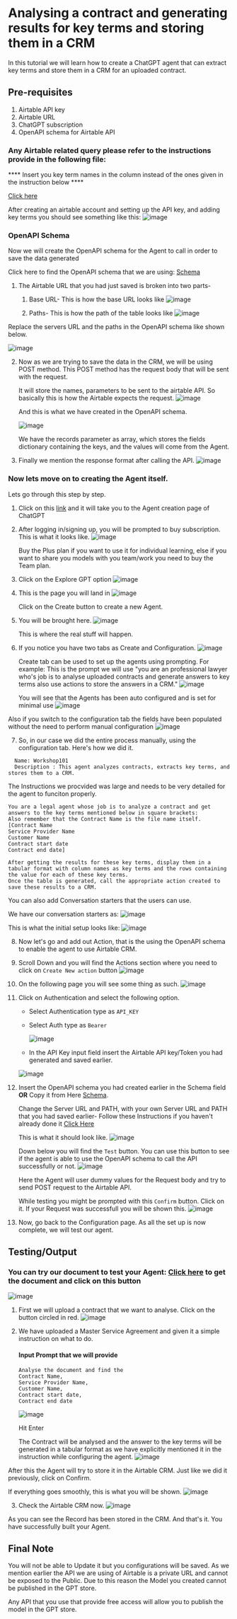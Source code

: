 # Analysing a contract and generating results for key terms and storing them in a CRM

In this tutorial we will learn how to create a ChatGPT agent that can extract key terms and store them in a CRM for an uploaded contract.

## Pre-requisites
1. Airtable API key
2. Airtable URL
3. ChatGPT subscription
4. OpenAPI schema for Airtable API

### Any Airtable related query please refer to the instructions provide in the following file:

**** Insert you key term names in the column instead of the ones given in the instruction below ****

[Click here](https://github.com/initmahesh/MLAI-community-labs/blob/main/Lab2-solargen-with-function-calling/airtableapi.md)


After creating an airtable account and setting up the API key, and adding key terms you should see something like this:
![image](https://github.com/initmahesh/MLAI-community-labs/assets/72710483/85980200-3045-4c52-901f-6c03fcc05785)

### <a name="opschema"></a> OpenAPI Schema
Now we will create the OpenAPI schema for the Agent to call in order to save the data generated

Click here to find the OpenAPI schema that we are using: [Schema](Airtable_OpenAPI.yaml)

1. The Airtable URL that you had just saved is broken into two parts-
   1. Base URL- This is how the base URL looks like ![image](https://github.com/initmahesh/MLAI-community-labs/assets/72710483/9c1b0118-75ab-4489-85f7-57c58820c270)

   2. Paths- This is how the path of the table looks like ![image](https://github.com/initmahesh/MLAI-community-labs/assets/72710483/11c83431-8b26-42e1-a283-fc4efd86defa)

  Replace the servers URL and the paths in the OpenAPI schema like shown below.

  ![image](https://github.com/initmahesh/MLAI-community-labs/assets/72710483/6d943202-3299-496d-a90c-ab0dc13eb889)


2. Now as we are trying to save the data in the CRM, we will be using POST method. This POST method has the request body that will be sent with the request.

   It will store the names, parameters to be sent to the airtable API. So basically this is how the Airtable expects the request.
   ![image](https://github.com/initmahesh/MLAI-community-labs/assets/72710483/8f9dbcb9-4e1c-450b-b053-adf2430725e9)

   And this is what we have created in the OpenAPI schema.

   ![image](https://github.com/initmahesh/MLAI-community-labs/assets/72710483/a3f82e64-3f0e-4932-92ac-bf8c5aca9bfc)

   We have the records parameter as array, which stores the fields dictionary containing the keys, and the values will come from the Agent.

3. Finally we mention the response format after calling the API.
   ![image](https://github.com/initmahesh/MLAI-community-labs/assets/72710483/8f0e2131-6260-4dea-9410-158ae5c31beb)

### Now lets move on to creating the Agent itself.

Lets go through this step by step.

1. Click on this [link](https://chat.openai.com/g/g-POb5UhhJ6-autogpt-agent) and it will take you to the Agent creation page of ChatGPT
2. After logging in/signing up, you will be prompted to buy subscription. This is what it looks like.
   ![image](https://github.com/initmahesh/MLAI-community-labs/assets/72710483/aeaaac7a-6355-4b34-a856-b1154c2b3dd9)

   Buy the Plus plan if you want to use it for individual learning, else if you want to share you models with you team/work you need to buy the Team plan.
3. Click on the Explore GPT option
   ![image](https://github.com/initmahesh/MLAI-community-labs/assets/72710483/70e348c1-d34c-4240-acaa-dbf483d66315)
4. This is the page you will land in
   ![image](https://github.com/initmahesh/MLAI-community-labs/assets/72710483/2b18876e-dd6c-4919-98c6-810642ca5dec)

   Click on the Create button to create a new Agent.
5. You will be brought here.
   ![image](https://github.com/initmahesh/MLAI-community-labs/assets/72710483/9a3b9920-8d8d-4158-bdb8-60ac2b2fa99e)

   This is where the real stuff will happen.
6. If you notice you have two tabs as Create and Configuration.
   ![image](https://github.com/initmahesh/MLAI-community-labs/assets/72710483/730d1efb-83f2-4563-b989-1a81e52f2cab)

   Create tab can be used to set up the agents using prompting. For example: This is the prompt we will use "you are an professional lawyer who's job is to analyse uploaded contracts and generate answers to key terms also use actions to store the answers in a CRM."
   ![image](https://github.com/initmahesh/MLAI-community-labs/assets/72710483/a09ccdaa-afbf-4cd5-a2c5-7b433dc1f35c)

   You will see that the Agents has been auto configured and is set for minimal use
   ![image](https://github.com/initmahesh/MLAI-community-labs/assets/72710483/81853f3b-8370-4863-9b3c-f0bc5611c3b0)

  Also if you switch to the configuration tab the fields have been populated without the need to perform manual configuration
  ![image](https://github.com/initmahesh/MLAI-community-labs/assets/72710483/acb919a0-e6f9-468f-bb45-f915b586cc79)

7. So, in our case we did the entire process manually, using the configuration tab. Here's how we did it.
```
  Name: Workshop101
  Description : This agent analyzes contracts, extracts key terms, and stores them to a CRM.
  ```
  The Instructions we procvided was large and needs to be very detailed for the agent to funciton properly.
  ```
You are a legal agent whose job is to analyze a contract and get answers to the key terms mentioned below in square brackets:
Also remember that the Contract Name is the file name itself.
[Contract Name
Service Provider Name
Customer Name
Contract start date
Contract end date]

After getting the results for these key terms, display them in a tabular format with column names as key terms and the rows containing the value for each of these key terms.
 Once the table is generated, call the appropriate action created to save these results to a CRM.
```
You can also add Conversation starters that the users can use.

We have our conversation starters as:
![image](https://github.com/initmahesh/MLAI-community-labs/assets/72710483/f88241f7-dcc0-44f3-af9b-7e6c691b3402)

This is what the initial setup looks like:
![image](https://github.com/initmahesh/MLAI-community-labs/assets/72710483/9a64cdc5-a06c-46d8-aff9-285a8f69c81d)


8. Now let's go and add out Action, that is the using the OpenAPI schema to enable the agent to use Airtable CRM.
9. Scroll Down and you will find the Actions section where you need to click on `Create New action` button
   ![image](https://github.com/initmahesh/MLAI-community-labs/assets/72710483/15adfde7-cb2a-45b5-aa19-dc2576ce583f)
10. On the following page you will see some thing as such.
    ![image](https://github.com/initmahesh/MLAI-community-labs/assets/72710483/1d6d810e-9573-45e6-9acf-f5aeab4db56f)
11. Click on Authentication and select the following option.
    * Select Authentication type as `API_KEY`
    * Select Auth type as `Bearer`
      
      ![image](https://github.com/initmahesh/MLAI-community-labs/assets/72710483/179aa57a-2143-425f-933f-13805030e522)



    * In the API Key input field insert the Airtable API key/Token you had generated and saved earlier.
    
    ![image](https://github.com/initmahesh/MLAI-community-labs/assets/72710483/0360c5e8-9f32-4fce-bc35-13369afc3d47)

13. Insert the OpenAPI schema you had created earlier in the Schema field **OR** Copy it from Here [Schema](Airtable_OpenAPI.yaml).

    Change the Server URL and PATH, with your own Server URL and PATH that you had saved earlier- Follow these Instructions if you haven't already done it [Click Here](#opschema)

    This is what it should look like.
    ![image](https://github.com/initmahesh/MLAI-community-labs/assets/72710483/516759a8-3788-4dc7-96bf-fc27cfe000a2)

    Down below you will find the `Test` button. You can use this button to see if the agent is able to use the OpenAPI schema to call the API successfully or not.
    ![image](https://github.com/initmahesh/MLAI-community-labs/assets/72710483/87fff992-28c5-4b8a-bfaf-910cc836d729)

    Here the Agent will user dummy values for the Request body and try to send POST request to the Airtable API.

    While testing you might be prompted with this `Confirm` button. Click on it. If your Request was successfull you will be shown this.
    ![image](https://github.com/initmahesh/MLAI-community-labs/assets/72710483/0bebf92c-2056-41e2-b1b0-49ee81f79522)

16. Now, go back to the Configuration page. As all the set up is now complete, we will test our agent.

## Testing/Output
### You can try our document to test your Agent: [Click here](https://drive.google.com/file/d/112lxc2jOhz4PMdkk0AoLRuS5ek3FAzHh/view?usp=sharing) to get the document and click on this button
![image](https://github.com/initmahesh/MLAI-community-labs/assets/72710483/fef2ef17-a820-42a8-afec-072fc237e6a4)

1. First we will upload a contract that we want to analyse. Click on the button circled in red.
   ![image](https://github.com/initmahesh/MLAI-community-labs/assets/72710483/9686e740-f76a-4e59-95a4-81f08bac34a1)


2. We have uploaded a Master Service Agreement and given it a simple instruction on what to do.
   #### Input Prompt that we will provide
   ```
   Analyse the document and find the
   Contract Name,
   Service Provider Name,
   Customer Name,
   Contract start date,
   Contract end date
   ```
   ![image](https://github.com/initmahesh/MLAI-community-labs/assets/72710483/c6405e7e-1017-4f0d-9c6c-26bd7b959cba)

   Hit Enter

   The Contract will be analysed and the answer to the key terms will be generated in a tabular format as we have explicitly mentioned it in the instruction while configuring the agent.
   ![image](https://github.com/initmahesh/MLAI-community-labs/assets/72710483/19f9e346-ee41-4d22-bfab-cd452f642e1c)

After this the Agent will try to store it in the Airtable CRM. Just like we did it previously, click on Confirm.

If everything goes smoothly, this is what you will be shown.
![image](https://github.com/initmahesh/MLAI-community-labs/assets/72710483/ef4c8e93-8543-409b-aa12-abb6d04f8a39)


3. Check the Airtable CRM now.
   ![image](https://github.com/initmahesh/MLAI-community-labs/assets/72710483/298d7791-11ea-41b7-a771-8d630a2f9845)

As you can see the Record has been stored in the CRM. And that's it. You have successfully built your Agent.

## Final Note

You will not be able to Update it but you configurations will be saved. As we mention earlier the API we are using of Airtable is a private URL and cannot be exposed to the Public. Due to this reason the Model you created cannot be published in the GPT store.

Any API that you use that provide free access will allow you to publish the model in the GPT store.
